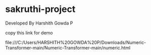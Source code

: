 # sakruthi-project
Developed By Harshith Gowda P

copy this link for demo

file:///C:/Users/HARSHITH%20GOWDA%20P/Downloads/Numeric-Transformer-main/Numeric-Transformer-main/numeric.html
